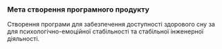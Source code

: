 ### Мета створення програмного продукту
Створення програми для забезпечення доступності здорового сну за для психологічно-емоційної стабільності та стабільної інженерної діяльності.
